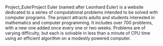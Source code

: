 Project_EulerProject Euler (named after Leonhard Euler) is a website dedicated to a series of computational problems intended to be solved with computer programs.
The project attracts adults and students interested in mathematics and computer programming.
It includes over 700 problems, with a new one added once every one or two weeks.
Problems are of varying difficulty, but each is solvable in less than a minute of CPU time using an efficient algorithm on a modestly powered computer.
